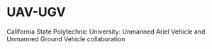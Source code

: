 # UAV-UGV
California State Polytechnic University: Unmanned Ariel Vehicle and Unmanned Ground Vehicle collaboration 
